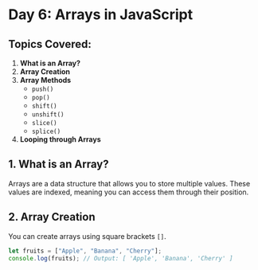 # Day 6: Arrays in JavaScript

## Topics Covered:
1. **What is an Array?**
2. **Array Creation**
3. **Array Methods**
   - `push()`
   - `pop()`
   - `shift()`
   - `unshift()`
   - `slice()`
   - `splice()`
4. **Looping through Arrays**

## 1. What is an Array?
Arrays are a data structure that allows you to store multiple values. These values are indexed, meaning you can access them through their position.

## 2. Array Creation
You can create arrays using square brackets `[]`.

```javascript
let fruits = ["Apple", "Banana", "Cherry"];
console.log(fruits); // Output: [ 'Apple', 'Banana', 'Cherry' ]

